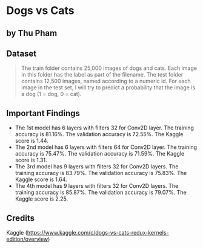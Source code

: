 # Dogs vs Cats
## by Thu Pham


## Dataset

>  The train folder contains 25,000 images of dogs and cats. Each image in this folder has the label as part of the filename. The test folder contains 12,500 images, named according to a numeric id. For each image in the test set, I will try to predict a probability that the image is a dog (1 = dog, 0 = cat).


## Important Findings

- The 1st model has 6 layers with filters 32 for Conv2D layer. The training accuracy is 81.16%. The validation accuracy is 72.55%. The Kaggle score is 1.44.
- The 2nd model has 6 layers with filters 64 for Conv2D layer. The training accuracy is 75.47%. The validation accuracy is 71.59%. The Kaggle score is 1.31.
- The 3rd model has 9 layers with filters 32 for Conv2D layers. The training accuracy is 83.79%. The validation accuracy is 75.83%. The Kaggle score is 1.64.
- The 4th model has 9 layers with filters 32 for Conv2D layers. The training accuracy is 85.87%. The validation accuracy is 79.07%. The Kaggle score is 2.25.


## Credits

Kaggle (https://www.kaggle.com/c/dogs-vs-cats-redux-kernels-edition/overview)

